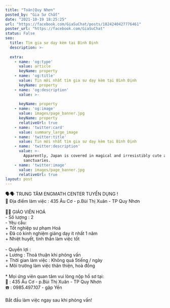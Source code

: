 ```yaml
---
title: "Toán|Quy Nhơn"
posted_by: "Gia Sư Chất"
date: "2021-10-19 18:25:25"
url: "https://facebook.com/GiaSuChat/posts/1824240427776461"
poster_url: "https://facebook.com/GiaSuChat"
status: False
seo:
  title: Tìm gia sư dạy kèm tại Bình Định
  description: >-
    
  extra:
    - name: 'og:type'
      value: article
      keyName: property
    - name: 'og:title'
      value: Tin mới nhất tìm gia sư dạy kèm tại Bình Định
      keyName: property
    - name: 'og:description'
      value: >-
        
      keyName: property
    - name: 'og:image'
      value: images/page_banner.jpg
      keyName: property
      relativeUrl: true
    - name: 'twitter:card'
      value: summary_large_image
    - name: 'twitter:title'
      value: Tin mới nhất tìm gia sư dạy kèm tại Bình Định
    - name: 'twitter:description'
      value: >-
        Apparently, Japan is covered in magical and irresistibly cute animal
        sanctuaries.
    - name: 'twitter:image'
      value: images/page_banner.jpg
      relativeUrl: true
layout: post
---
```

🗣🗣 TRUNG TÂM ENGMATH CENTER TUYỂN DỤNG !<br>🏣 Địa điểm làm việc : 435 Âu Cơ - p.Bùi Thị Xuân - TP Quy Nhơn<br><br>👷‍♀️ GIÁO VIÊN HOÁ<br>- Số lượng : 2<br>- Yêu cầu:<br>+ Tốt nghiệp sư phạm Hoá<br>+ Đã có kinh nghiệm giảng dạy ít nhất 1 năm<br>+ Nhiệt huyết, tinh thần làm việc tốt<br><br>- Quyền lợi :<br>+ Lương : Thoả thuận khi phỏng vấn<br>+ Thời gian làm việc : Không quá 5tiếng / ngày<br>+ Môi trường làm việc thân thiện, hoà đồng<br><br>* Mọi ứng viên quan tâm vui lòng nộp hồ sơ tại:<br>🏣 : 435 Âu Cơ - p.Bùi Thị Xuân - TP Quy Nhơn<br>☎️ : 0985.497.107 - gặp Yến<br><br>Bắt đầu làm việc ngay sau khi phỏng vấn!
